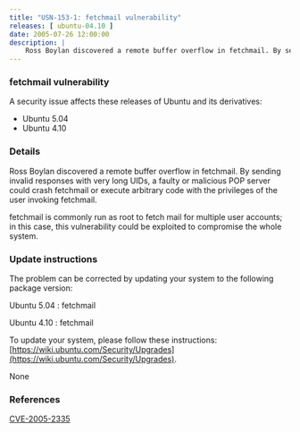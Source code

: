 ```yaml
---
title: "USN-153-1: fetchmail vulnerability"
releases: [ ubuntu-04.10 ]
date: 2005-07-26 12:00:00
description: |
    Ross Boylan discovered a remote buffer overflow in fetchmail. By sending invalid responses with very long UIDs, a faulty or malicious POP server could crash fetchmail or execute arbitrary code with the privileges of the user invoking fetchmail.
--- 
```

 
### fetchmail vulnerability

A security issue affects these releases of Ubuntu and its derivatives:

* Ubuntu 5.04
* Ubuntu 4.10

### Details

Ross Boylan discovered a remote buffer overflow in fetchmail. By sending invalid responses with very long UIDs, a faulty or malicious POP server could crash fetchmail or execute arbitrary code with the privileges of the user invoking fetchmail.

fetchmail is commonly run as root to fetch mail for multiple user accounts; in this case, this vulnerability could be exploited to compromise the whole system.

### Update instructions

The problem can be corrected by updating your system to the following package version:

Ubuntu 5.04
 : fetchmail 

Ubuntu 4.10
 : fetchmail 

To update your system, please follow these instructions: [https://wiki.ubuntu.com/Security/Upgrades](https://wiki.ubuntu.com/Security/Upgrades).

None

### References

 [CVE-2005-2335](http://people.ubuntu.com/~ubuntu-security/cve/CVE-2005-2335)
 
